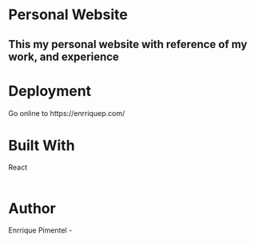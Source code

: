 <h1>Personal Website</h1>

<h2>This my personal website with reference of my work, and experience </h2>

<h1>Deployment</h1>
<p>Go online to https://enrriquep.com/ <p>
  
 
  

<h1>Built With</h1>
<p>React<br>
<br><p>



<h1>Author</h1>
<p>Enrrique Pimentel -

